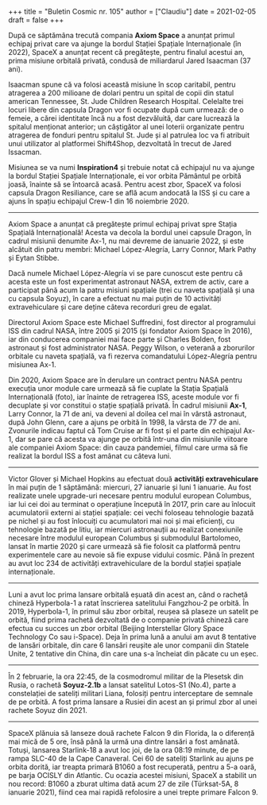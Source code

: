 +++
title = "Buletin Cosmic nr. 105"
author = ["Claudiu"]
date = 2021-02-05
draft = false
+++

După ce săptămâna trecută compania **Axiom Space** a anunțat primul echipaj privat care va ajunge la bordul Stației Spațiale Internaționale (în 2022), SpaceX a anunțat recent că pregătește, pentru finalul acestui an, prima misiune orbitală privată, condusă de miliardarul Jared Isaacman (37 ani).

Isaacman spune că va folosi această misiune în scop caritabil, pentru atragerea a 200 milioane de dolari pentru un spital de copii din statul american Tennessee, St. Jude Children Research Hospital. Celelalte trei locuri libere din capsula Dragon vor fi ocupate după cum urmează: de o femeie, a cărei identitate încă nu a fost dezvăluită, dar care lucrează la spitalul menționat anterior; un câștigător al unei loterii organizate pentru atragerea de fonduri pentru spitalul St. Jude și al patrulea loc va fi atribuit unui utilizator al platformei Shift4Shop, dezvoltată în trecut de Jared Issacman.

Misiunea se va numi **Inspiration4** și trebuie notat că echipajul nu va ajunge la bordul Stației Spațiale Internaționale, ei vor orbita Pământul pe orbită joasă, înainte să se întoarcă acasă. Pentru acest zbor, SpaceX va folosi capsula Dragon Resiliance, care se află acum andocată la ISS și cu care a ajuns în spațiu echipajul Crew-1 din 16 noiembrie 2020.

---

Axiom Space a anunțat că pregătește primul echipaj privat spre Stația Spațială Internațională! Acesta va decola la bordul unei capsule Dragon, în cadrul misiunii denumite Ax-1, nu mai devreme de ianuarie 2022, și este alcătuit din patru membri: Michael López-Alegría, Larry Connor, Mark Pathy și Eytan Stibbe.

Dacă numele Michael López-Alegría vi se pare cunoscut este pentru că acesta este un fost experimentat astronaut NASA, extrem de activ, care a participat până acum la patru misiuni spațiale (trei cu naveta spațială și una cu capsula Soyuz), în care a efectuat nu mai puțin de 10 activități extravehiculare și care deține câteva recorduri greu de egalat.

Directorul Axiom Space este Michael Suffredini, fost director al programului ISS din cadrul NASA, între 2005 și 2015 (și fondator Axiom Space în 2016), iar din conducerea companiei mai face parte și Charles Bolden, fost astronaut și fost administrator NASA. Peggy Wilson, o veterană a zborurilor orbitale cu naveta spațială, va fi rezerva comandatului López-Alegría pentru misiunea Ax-1.

Din 2020, Axiom Space are în derulare un contract pentru NASA pentru execuția unor module care urmează să fie cuplate la Stația Spațială Internațională (foto), iar înainte de retragerea ISS, aceste module vor fi decuplate și vor constitui o stație spațială privată.
În cadrul misiunii **Ax-1**, Larry Connor, la 71 de ani, va deveni al doilea cel mai în vârstă astronaut, după John Glenn, care a ajuns pe orbită în 1998, la vârsta de 77 de ani. Zvonurile indicau faptul că Tom Cruise ar fi fost și el parte din echipajul Ax-1, dar se pare că acesta va ajunge pe orbită într-una din misiunile viitoare ale companiei Axiom Space: din cauza pandemiei, filmul care urma să fie realizat la bordul ISS a fost amânat cu câteva luni.

---

Victor Glover și Michael Hopkins au efectuat două **activități extravehiculare** în mai puțin de 1 săptămână: miercuri, 27 ianuarie și luni 1 ianuarie. Au fost realizate unele upgrade-uri necesare pentru modulul european Columbus, iar lui cei doi au terminat o operațiune începută în 2017, prin care au înlocuit acumulatorii externi ai stației spațiale: cei vechi foloseau tehnologie bazată pe nichel și au fost înlocuiți cu acumulatori mai noi și mai eficienți, cu tehnologie bazată pe litiu, iar miercuri astronauții au realizat conexiunile necesare între modulul european Columbus și submodulul Bartolomeo, lansat în martie 2020 și care urmează să fie folosit ca platformă pentru experimentele care au nevoie să fie expuse vidului cosmic. Până în prezent au avut loc 234 de activități extravehiculare de la bordul stației spațiale internaționale.

---

Luni a avut loc prima lansare orbitală eșuată din acest an, când o rachetă chineză Hyperbola-1 a ratat înscrierea satelitului Fangzhou-2 pe orbită. În 2019, Hyperbola-1, în primul său zbor orbital, reușea să plaseze un satelit pe orbită, fiind prima rachetă dezvoltată de o companie privată chineză care efectua cu succes un zbor orbital (Beijing Interstellar Glory Space Technology Co sau i-Space). Deja în prima lună a anului am avut 8 tentative de lansări orbitale, din care 6 lansări reușite ale unor companii din Statele Unite, 2 tentative din China, din care una s-a încheiat din păcate cu un eșec.

---

În 2 februarie, la ora 22:45, de la cosmodromul militar de la Plesetsk din Rusia, o rachetă **Soyuz-2.1b** a lansat satelitul Lotos-S1 (No.4), parte a constelației de sateliți militari Liana, folosiți pentru interceptare de semnale de pe orbită. A fost prima lansare a Rusiei din acest an și primul zbor al unei rachete Soyuz din 2021.

---

SpaceX plănuia să lanseze două rachete Falcon 9 din Florida, la o diferență mai mică de 5 ore, însă până la urmă una dintre lansări a fost amânată. Totuși, lansarea Starlink-18 a avut loc joi, de la ora 08:19 minute, de pe rampa SLC-40 de la Cape Canaveral. Cei 60 de sateliți Starlink au ajuns pe orbita dorită, iar treapta primară B1060 a fost recuperată, pentru a 5-a oară, pe barja OCISLY din Atlantic. Cu ocazia acestei misiuni, SpaceX a stabilit un nou record: B1060 a zburat ultima dată acum 27 de zile (Türksat-5A, 8 ianuarie 2021), fiind cea mai rapidă refolosire a unei trepte primare Falcon 9.